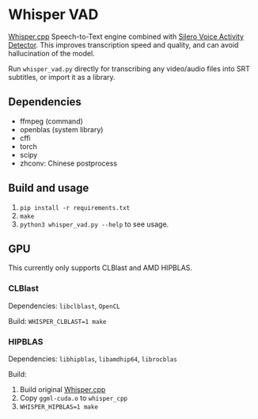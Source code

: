Whisper VAD
===========

[Whisper.cpp](https://github.com/ggerganov/whisper.cpp) Speech-to-Text engine combined with [Silero Voice Activity Detector](https://github.com/snakers4/silero-vad).
This improves transcription speed and quality, and can avoid hallucination of the model.

Run `whisper_vad.py` directly for transcribing any video/audio files into SRT subtitles, or import it as a library.

## Dependencies

* ffmpeg (command)
* openblas (system library)
* cffi
* torch
* scipy
* zhconv: Chinese postprocess

## Build and usage

1. `pip install -r requirements.txt`
2. `make`
3. `python3 whisper_vad.py --help` to see usage.


## GPU
This currently only supports CLBlast and AMD HIPBLAS.

### CLBlast

Dependencies: `libclblast`, `OpenCL`

Build: `WHISPER_CLBLAST=1 make`

### HIPBLAS

Dependencies: `libhipblas`, `libamdhip64`, `librocblas`

Build:
1. Build original [Whisper.cpp](https://github.com/ggerganov/whisper.cpp)
2. Copy `ggml-cuda.o` to `whisper_cpp`
3. `WHISPER_HIPBLAS=1 make`


